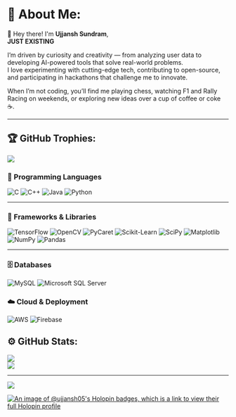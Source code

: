 # 💫 About Me:
👋 Hey there! I'm **Ujjansh Sundram**,  
 **JUST EXISTING**

I’m driven by curiosity and creativity — from analyzing user data to developing AI-powered tools that solve real-world problems.  
I love experimenting with cutting-edge tech, contributing to open-source, and participating in hackathons that challenge me to innovate.

When I’m not coding, you’ll find me playing chess, watching F1 and Rally Racing on weekends, or exploring new ideas over a cup of coffee or coke ☕.

---
## 🏆 GitHub Trophies:
![](https://github-profile-trophy.vercel.app/?username=Ujjansh05&theme=gruvbox&no-frame=false&no-bg=false&margin-w=4)


### 🧠 Programming Languages
![C](https://img.shields.io/badge/C-%2300599C.svg?style=for-the-badge&logo=c&logoColor=white)
![C++](https://img.shields.io/badge/C++-%2300599C.svg?style=for-the-badge&logo=cplusplus&logoColor=white)
![Java](https://img.shields.io/badge/Java-%23ED8B00.svg?style=for-the-badge&logo=java&logoColor=white)
![Python](https://img.shields.io/badge/Python-%233776AB.svg?style=for-the-badge&logo=python&logoColor=FFD43B)

---

### 🧩 Frameworks & Libraries
![TensorFlow](https://img.shields.io/badge/TensorFlow-%23FF6F00.svg?style=for-the-badge&logo=tensorflow&logoColor=white)
![OpenCV](https://img.shields.io/badge/OpenCV-%235C3EE8.svg?style=for-the-badge&logo=opencv&logoColor=white)
![PyCaret](https://img.shields.io/badge/PyCaret-%23F7931E.svg?style=for-the-badge&logo=python&logoColor=white)
![Scikit-Learn](https://img.shields.io/badge/Scikit--Learn-%23F7931E.svg?style=for-the-badge&logo=scikitlearn&logoColor=white)
![SciPy](https://img.shields.io/badge/SciPy-%230C55A5.svg?style=for-the-badge&logo=scipy&logoColor=white)
![Matplotlib](https://img.shields.io/badge/Matplotlib-%23239120.svg?style=for-the-badge&logo=python&logoColor=white)
![NumPy](https://img.shields.io/badge/NumPy-%23013243.svg?style=for-the-badge&logo=numpy&logoColor=white)
![Pandas](https://img.shields.io/badge/Pandas-%23150458.svg?style=for-the-badge&logo=pandas&logoColor=white)

---

### 🗄️ Databases
![MySQL](https://img.shields.io/badge/MySQL-%234479A1.svg?style=for-the-badge&logo=mysql&logoColor=white)
![Microsoft SQL Server](https://img.shields.io/badge/Microsoft%20SQL%20Server-%23CC2927.svg?style=for-the-badge&logo=microsoftsqlserver&logoColor=white)

### ☁️ Cloud & Deployment
![AWS](https://img.shields.io/badge/AWS-%23FF9900.svg?style=for-the-badge&logo=amazonaws&logoColor=white)
![Firebase](https://img.shields.io/badge/Firebase-%23FFCA28.svg?style=for-the-badge&logo=firebase&logoColor=black)


## ⚙️ GitHub Stats:
![](https://github-readme-streak-stats.herokuapp.com/?user=Ujjansh05&theme=dark&hide_border=false)<br/>
![](https://github-readme-stats.vercel.app/api/top-langs/?username=Ujjansh05&theme=dark&hide_border=false&layout=compact)

---


[![](https://visitcount.itsvg.in/api?id=Ujjansh05&icon=0&color=1)](https://visitcount.itsvg.in)


[![An image of @ujjansh05's Holopin badges, which is a link to view their full Holopin profile](https://holopin.me/ujjansh05)](https://holopin.io/@ujjansh05)

